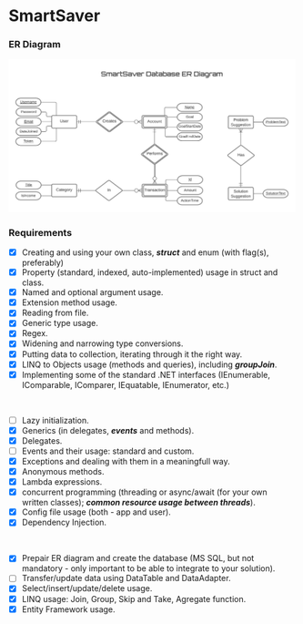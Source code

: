 # SmartSaver

### ER Diagram
![ER Diagram](./ER-diagram.png)

### Requirements
- [X] Creating and using your own class, **_struct_** and enum (with flag(s), preferably)
- [X] Property (standard, indexed, auto-implemented) usage in struct and class.
- [X] Named and optional argument usage.
- [X] Extension method usage.
- [X] Reading from file.
- [X] Generic type usage.
- [X] Regex.
- [X] Widening and narrowing type conversions.
- [X] Putting data to collection, iterating through it the right way.
- [X] LINQ to Objects usage (methods and queries), including **_groupJoin_**.
- [X] Implementing some of the standard .NET interfaces (IEnumerable, IComparable, IComparer, IEquatable, IEnumerator, etc.)

<br>

- [ ] Lazy initialization.
- [X] Generics (in delegates, **_events_** and methods).
- [X] Delegates.
- [ ] Events and their usage: standard and custom.
- [X] Exceptions and dealing with them in a meaningfull way.
- [X] Anonymous methods.
- [X] Lambda expressions.
- [X] concurrent programming (threading or async/await (for your own written classes); **_common resource usage between threads_**).
- [X] Config file usage (both - app and user).
- [X] Dependency Injection.

<br>

- [X] Prepair ER diagram and create the database (MS SQL, but not mandatory - only important to be able to integrate to your solution).
- [ ] Transfer/update data using DataTable and DataAdapter.
- [X] Select/insert/update/delete usage.
- [X] LINQ usage: Join, Group, Skip and Take, Agregate function.
- [X] Entity Framework usage.
